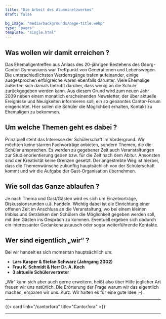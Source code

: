 ```yaml
---
title: "Die Arbeit des Alumninetzwerkes"
draft: false

bg_image: "media/backgrounds/page-title.webp"
type: "pages"
template: "single.html"
---
```


## Was wollen wir damit erreichen ?

Das Ehemaligentreffen aus Anlass des 20-jährigen Bestehens des Georg-Cantor-Gymnasiums war Treffpunkt von Generationen und Lebenswegen. Die unterschiedlichsten Werdensgänge trafen aufeinander, einige ausgesprochen erfolgreiche waren ebenfalls darunter. Viele Ehemalige äußerten sich damals betrübt darüber, dass wenig an die Schule zurückgegeben werden kann. Aus diesem Grund wird zum neuen Jahr 2009 neben einem monatlich erscheinenden Newsletter, der über aktuelle Ereignisse und Neuigkeiten informieren soll, ein so genanntes Cantor-Forum eingerichtet. Hier sollen die Schüler die Möglichkeit erhalten, Kontakt zu Ehemaligen zu bekommen.

## Um welche Themen geht es dabei ?

Prinzipiell steht das Interesse der Schülerschaft im Vordergrund. Wir möchten keine starren Fachvorträge anbieten, sondern Themen, die die Schüler ansprechen. Es werden zu gegebener Zeit auch Veranstaltungen zur Studienorientierung geben bzw. für die Zeit nach dem Abitur. Ansonsten sind der Kreativität keine Grenzen gesetzt. Der angestrebte Weg ist hierbei, dass die Themenwünsche zukünftig hauptsächlich von der Schülerschaft kommt und wir die Aufgabe der Gast-Organisation übernehmen.

## Wie soll das Ganze ablaufen ?

Je nach Thema und Gast/Gästen wird es sich um Einzelvorträge, Diskussionsrunden u.ä. handeln. Wichtig dabei ist die Einrichtung einer offenen Zeit im Anschluss an die Veranstaltung, wo bei einem kleinen Imbiss und Getränken den Schülern die Möglichkeit gegeben werden soll, mit den Gästen ins Gespräch zu kommen. Eventuell ergeben sich dadurch ein interessanter Gedankenaustausch oder sogar weiterführende Kontakte.

## Wer sind eigentlich „wir“ ?

Bei wir handelt es sich momentan hauptsächlich um:

- **Lars Kasper & Stefan Schwarz (Jahrgang 2002)**
- **Frau K. Schmidt & Herr Dr. A. Koch**
- **3 aktuelle Schülervertreter**

„Wir“ kann sich aber auch gerne erweitern, heißt also über Hilfe jeglicher Art freuen wir uns natürlich. Die Erörterung der Frage warum wir das eigentlich machen, ersparen wir uns. Kurz: Wir halten es für eine gute Idee ;-).

---

{{< card link="/cantorfora" title="Cantorfora" >}}

---
